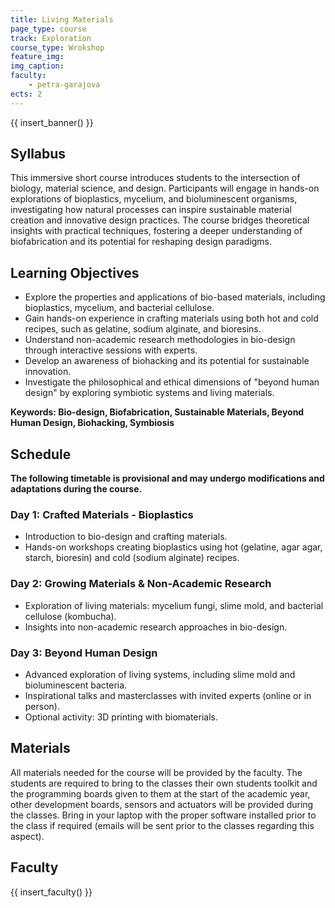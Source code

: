 ```yaml
---
title: Living Materials
page_type: course
track: Exploration
course_type: Wrokshop
feature_img:
img_caption:
faculty:
    - petra-garajova
ects: 2
---
```


{{ insert_banner() }}

## Syllabus

This immersive short course introduces students to the intersection of biology, material science, and design. Participants will engage in hands-on explorations of bioplastics, mycelium, and bioluminescent organisms, investigating how natural processes can inspire sustainable material creation and innovative design practices. The course bridges theoretical insights with practical techniques, fostering a deeper understanding of biofabrication and its potential for reshaping design paradigms.


## Learning Objectives
- Explore the properties and applications of bio-based materials, including bioplastics, mycelium, and bacterial cellulose.
- Gain hands-on experience in crafting materials using both hot and cold recipes, such as gelatine, sodium alginate, and bioresins.
- Understand non-academic research methodologies in bio-design through interactive sessions with experts.
- Develop an awareness of biohacking and its potential for sustainable innovation.
- Investigate the philosophical and ethical dimensions of "beyond human design" by exploring symbiotic systems and living materials.


**Keywords: Bio-design, Biofabrication, Sustainable Materials, Beyond Human Design, Biohacking, Symbiosis**


## Schedule

**The following timetable is provisional and may undergo modifications and adaptations during the course.**

### Day 1: Crafted Materials - Bioplastics
- Introduction to bio-design and crafting materials.
- Hands-on workshops creating bioplastics using hot (gelatine, agar agar, starch, bioresin) and cold (sodium alginate) recipes.

### Day 2: Growing Materials & Non-Academic Research
- Exploration of living materials: mycelium fungi, slime mold, and bacterial cellulose (kombucha).
- Insights into non-academic research approaches in bio-design.

### Day 3: Beyond Human Design
- Advanced exploration of living systems, including slime mold and bioluminescent bacteria.
- Inspirational talks and masterclasses with invited experts (online or in person).
- Optional activity: 3D printing with biomaterials.


## Materials

All materials needed for the course will be provided by the faculty. The students are required to bring to the classes their own students toolkit and the programming boards given to them at the start of the academic year, other development boards, sensors and actuators will be provided during the classes. Bring in your laptop with the proper software installed prior to the class if required (emails will be sent prior to the classes regarding this aspect).


## Faculty

{{ insert_faculty() }}
